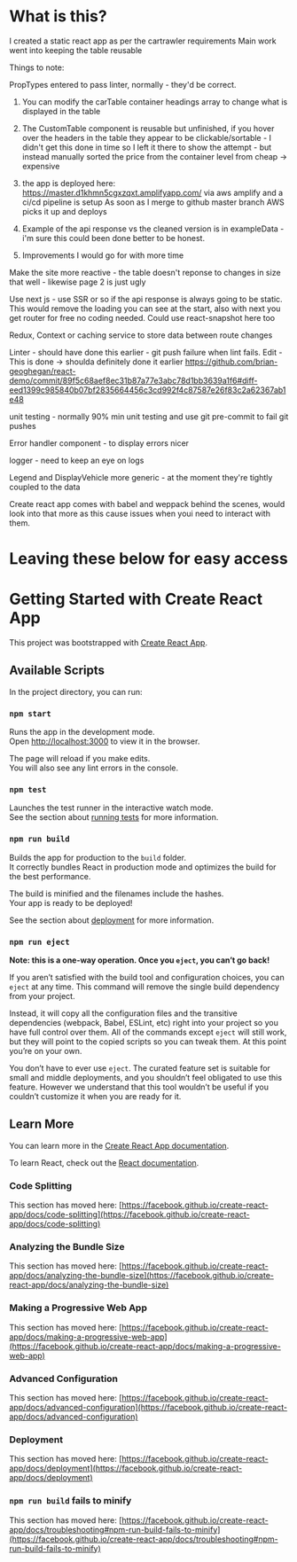 # What is this?
I created a static react app as per the cartrawler requirements
Main work went into keeping the table reusable

Things to note: 

PropTypes entered to pass linter, normally - they'd be correct.

1. You can modify the carTable container headings array to change what is displayed in the table

2. The CustomTable component is reusable but unfinished, if you hover over the headers in the table they appear to be clickable/sortable - I didn't get this done in time so I left it there to show the attempt - but instead manually sorted the price from the container level from cheap -> expensive

3. the app is deployed here: https://master.d1khmn5cgxzqxt.amplifyapp.com/
via aws amplify and a ci/cd pipeline is setup
As soon as I merge to github master branch AWS picks it up and deploys

4. Example of the api response vs the cleaned version is in exampleData - i'm sure this could been done better to be honest. 

5. Improvements I would go for with more time

Make the site more reactive - the table doesn't reponse to changes in size that well - likewise page 2 is just ugly

Use next js - use SSR or so if the api response is always going to be static. This would remove the loading you can see at the start, also with next you get router for free no coding needed. Could use react-snapshot here too

Redux, Context or caching service to store data between route changes

Linter - should have done this earlier - git push failure when lint fails. Edit - This is done -> shoulda definitely done it earlier https://github.com/brian-geoghegan/react-demo/commit/89f5c68aef8ec31b87a77e3abc78d1bb3639a1f6#diff-eed1399c985840b07bf2835664456c3cd992f4c87587e26f83c2a62367ab1e48

unit testing - normally 90% min unit testing and use git pre-commit to fail git pushes

Error handler component - to display errors nicer

logger - need to keep an eye on logs

Legend and DisplayVehicle more generic - at the moment they're tightly coupled to the data

Create react app comes with babel and weppack behind the scenes, would look into that more as this cause issues when youi need to interact with them.



# Leaving these below for easy access

# Getting Started with Create React App

This project was bootstrapped with [Create React App](https://github.com/facebook/create-react-app).

## Available Scripts

In the project directory, you can run:

### `npm start`

Runs the app in the development mode.\
Open [http://localhost:3000](http://localhost:3000) to view it in the browser.

The page will reload if you make edits.\
You will also see any lint errors in the console.

### `npm test`

Launches the test runner in the interactive watch mode.\
See the section about [running tests](https://facebook.github.io/create-react-app/docs/running-tests) for more information.

### `npm run build`

Builds the app for production to the `build` folder.\
It correctly bundles React in production mode and optimizes the build for the best performance.

The build is minified and the filenames include the hashes.\
Your app is ready to be deployed!

See the section about [deployment](https://facebook.github.io/create-react-app/docs/deployment) for more information.

### `npm run eject`

**Note: this is a one-way operation. Once you `eject`, you can’t go back!**

If you aren’t satisfied with the build tool and configuration choices, you can `eject` at any time. This command will remove the single build dependency from your project.

Instead, it will copy all the configuration files and the transitive dependencies (webpack, Babel, ESLint, etc) right into your project so you have full control over them. All of the commands except `eject` will still work, but they will point to the copied scripts so you can tweak them. At this point you’re on your own.

You don’t have to ever use `eject`. The curated feature set is suitable for small and middle deployments, and you shouldn’t feel obligated to use this feature. However we understand that this tool wouldn’t be useful if you couldn’t customize it when you are ready for it.

## Learn More

You can learn more in the [Create React App documentation](https://facebook.github.io/create-react-app/docs/getting-started).

To learn React, check out the [React documentation](https://reactjs.org/).

### Code Splitting

This section has moved here: [https://facebook.github.io/create-react-app/docs/code-splitting](https://facebook.github.io/create-react-app/docs/code-splitting)

### Analyzing the Bundle Size

This section has moved here: [https://facebook.github.io/create-react-app/docs/analyzing-the-bundle-size](https://facebook.github.io/create-react-app/docs/analyzing-the-bundle-size)

### Making a Progressive Web App

This section has moved here: [https://facebook.github.io/create-react-app/docs/making-a-progressive-web-app](https://facebook.github.io/create-react-app/docs/making-a-progressive-web-app)

### Advanced Configuration

This section has moved here: [https://facebook.github.io/create-react-app/docs/advanced-configuration](https://facebook.github.io/create-react-app/docs/advanced-configuration)

### Deployment

This section has moved here: [https://facebook.github.io/create-react-app/docs/deployment](https://facebook.github.io/create-react-app/docs/deployment)

### `npm run build` fails to minify

This section has moved here: [https://facebook.github.io/create-react-app/docs/troubleshooting#npm-run-build-fails-to-minify](https://facebook.github.io/create-react-app/docs/troubleshooting#npm-run-build-fails-to-minify)
